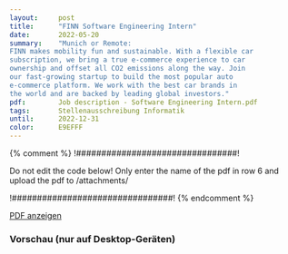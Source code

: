 ```yaml
---
layout:     post
title:      "FINN Software Engineering Intern"
date:       2022-05-20
summary:    "Munich or Remote:
FINN makes mobility fun and sustainable. With a flexible car
subscription, we bring a true e-commerce experience to car
ownership and offset all CO2 emissions along the way. Join
our fast-growing startup to build the most popular auto
e-commerce platform. We work with the best car brands in
the world and are backed by leading global investors."
pdf:        Job description - Software Engineering Intern.pdf
tags:       Stellenausschreibung Informatik
until:		2022-12-31
color:      E9EFFF
---
```


{% comment %}
!################################!

Do not edit the code below! Only enter the name of the pdf in row 6 and upload the pdf to /attachments/

!################################!
{% endcomment %}

<a class="btn btn-primary" href="{{ site.url }}/attachments/{{page.pdf}}">PDF anzeigen</a>

<h3>Vorschau (nur auf Desktop-Geräten)</h3>
<div class="d-none d-sm-block">
    <object data="{{ site.url }}/attachments/{{page.pdf}}" width="100%" height="1010" type='application/pdf'>
    </object>
</div>

